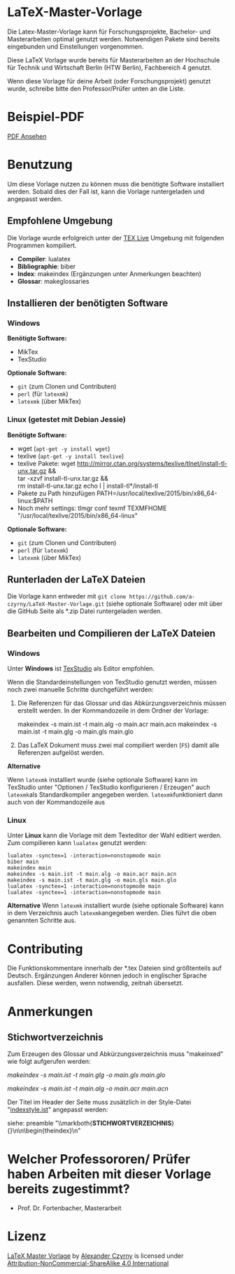 # LaTeX-Master-Vorlage

Die Latex-Master-Vorlage kann für Forschungsprojekte, Bachelor- und Masterarbeiten optimal genutzt werden. Notwendigen Pakete sind bereits eingebunden und Einstellungen vorgenommen. 

Diese LaTeX Vorlage wurde bereits für Masterarbeiten an der Hochschule für Technik und Wirtschaft Berlin (HTW Berlin), Fachbereich 4 genutzt.

Wenn diese Vorlage für deine Arbeit (oder Forschungsprojekt) genutzt wurde, schreibe bitte den Professor/Prüfer unten an die Liste. 

# Beispiel-PDF

[PDF Ansehen](main.pdf)

# Benutzung

Um diese Vorlage nutzen zu können muss die benötigte Software installiert werden. Sobald dies der Fall ist, kann die Vorlage runtergeladen und angepasst werden.

## Empfohlene Umgebung
Die Vorlage wurde erfolgreich unter der [TEX Live](http://tug.org/texlive/) Umgebung mit folgenden Programmen kompiliert.

- **Compiler**: lualatex
- **Bibliographie**: biber
- **Index**: makeindex (Ergänzungen unter Anmerkungen beachten)
- **Glossar**: makeglossaries

## Installieren der benötigten Software
### Windows
**Benötigte Software:**

* MikTex
* TexStudio

**Optionale Software:**

* ```git``` (zum Clonen und Contributen)
* ```perl``` (für ```latexmk```)
* ```latexmk``` (über MikTex)

### Linux (getestet mit Debian Jessie)
**Benötigte Software:**

* wget (```apt-get -y install wget```)
* texlive (```apt-get -y install texlive```)
* texlive Pakete:
        wget http://mirror.ctan.org/systems/texlive/tlnet/install-tl-unx.tar.gz &&\
        tar -xzvf install-tl-unx.tar.gz &&\
        rm install-tl-unx.tar.gz
        echo I | install-tl*/install-tl
* Pakete zu Path hinzufügen
        PATH=/usr/local/texlive/2015/bin/x86_64-linux:$PATH    
* Noch mehr settings:
        tlmgr conf texmf TEXMFHOME "/usr/local/texlive/2015/bin/x86_64-linux"

**Optionale Software:**

* ```git``` (zum Clonen und Contributen)
* ```perl``` (für ```latexmk```)
* ```latexmk``` (über MikTex)

## Runterladen der LaTeX Dateien
Die Vorlage kann entweder mit ```git clone https://github.com/a-czyrny/LaTeX-Master-Vorlage.git``` (siehe optionale Software) oder mit über die GitHub Seite als *.zip Datei runtergeladen werden.


## Bearbeiten und Compilieren der LaTeX Dateien
### Windows
Unter **Windows** ist [TexStudio](http://www.texstudio.org/) als Editor empfohlen.

Wenn die Standardeinstellungen von TexStudio genutzt werden, müssen noch zwei manuelle Schritte durchgeführt werden:
1. Die Referenzen für das Glossar und das Abkürzungsverzeichnis müssen erstellt werden. In der Kommandozeile in dem Ordner der Vorlage:

    makeindex -s main.ist -t main.alg -o main.acr main.acn
    makeindex -s main.ist -t main.glg -o main.gls main.glo 

2. Das LaTeX Dokument muss zwei mal compiliert werden (```F5```) damit alle Referenzen aufgelöst werden.

**Alternative** 

Wenn ```latexmk``` installiert wurde (siehe optionale Software) kann im TexStudio unter "Optionen / TexStudio konfigurieren / Erzeugen" auch ```latexmk```als Standardkompiler angegeben werden.
```latexmk```funktioniert dann auch von der Kommandozeile aus
 
### Linux
Unter **Linux** kann die Vorlage mit dem Texteditor der Wahl editiert werden. Zum compilieren kann ```lualatex``` genutzt werden:

    lualatex -synctex=1 -interaction=nonstopmode main
    biber main
    makeindex main
    makeindex -s main.ist -t main.alg -o main.acr main.acn
    makeindex -s main.ist -t main.glg -o main.gls main.glo
    lualatex -synctex=1 -interaction=nonstopmode main
    lualatex -synctex=1 -interaction=nonstopmode main
    
**Alternative**
Wenn ```latexmk``` installiert wurde (siehe optionale Software) kann in dem Verzeichnis auch ```latexmk```angegeben werden. Dies führt die oben genannten Schritte aus.
    

# Contributing 
Die Funktionskommentare innerhalb der *.tex Dateien sind größtenteils auf Deutsch. 
Ergänzungen Anderer können jedoch in englischer Sprache ausfallen. Diese werden, wenn notwendig, zeitnah übersetzt.
  
# Anmerkungen
## Stichwortverzeichnis
Zum Erzeugen des Glossar und Abkürzungsverzeichnis muss "makeinxed" wie folgt aufgerufen werden:

*makeindex -s main.ist -t main.glg -o main.gls main.glo*

*makeindex -s main.ist -t main.alg -o main.acr main.acn*

Der Titel im Header der Seite muss zusätzlich in der Style-Datei "[indexstyle.ist](indexstyle.ist)" angepasst werden:

siehe: preamble "\\\markboth{**STICHWORTVERZEICHNIS**}{}\n\n\\begin{theindex}\n"

# Welcher Professororen/ Prüfer haben Arbeiten mit dieser Vorlage bereits zugestimmt?
* Prof. Dr. Fortenbacher, Masterarbeit

# Lizenz
<p xmlns:dct="http://purl.org/dc/terms/" xmlns:cc="http://creativecommons.org/ns#"><a rel="cc:attributionURL" property="dct:title" href="https://github.com/a-czyrny/LaTeX-Master-Vorlage">LaTeX Master Vorlage</a> by <a rel="cc:attributionURL dct:creator" property="cc:attributionName" href="https://github.com/a-czyrny">Alexander Czyrny</a> is licensed under <a href="https://creativecommons.org/licenses/by-nc-sa/4.0?ref=chooser-v1" target="_blank" rel="license noopener noreferrer" style="display:inline-block;">Attribution-NonCommercial-ShareAlike 4.0 International</a></p>
